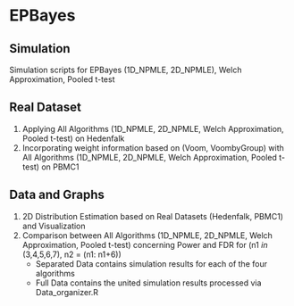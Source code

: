 # EPBayes

## Simulation
Simulation scripts for EPBayes (1D_NPMLE, 2D_NPMLE), Welch Approximation, Pooled t-test

## Real Dataset
1. Applying All Algorithms (1D_NPMLE, 2D_NPMLE, Welch Approximation, Pooled t-test) on Hedenfalk
2. Incorporating weight information based on (Voom, VoombyGroup) with All Algorithms (1D_NPMLE, 2D_NPMLE, Welch Approximation, Pooled t-test) on PBMC1

## Data and Graphs
1. 2D Distribution Estimation based on Real Datasets (Hedenfalk, PBMC1) and Visualization
2. Comparison between All Algorithms (1D_NPMLE, 2D_NPMLE, Welch Approximation, Pooled t-test) concerning Power and FDR for (n1 $in$ (3,4,5,6,7), n2 = (n1: n1+6))
    * Separated Data contains simulation results for each of the four algorithms
    * Full Data contains the united simulation results processed via Data_organizer.R
